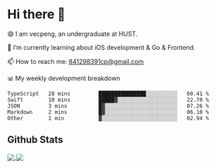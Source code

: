 
# Hi there 👋
😄 I am vecpeng, an undergraduate at HUST.

🌱 I’m currently learning about iOS development & Go & Frontend.

📫 How to reach me: 841298391cp@gmail.com

📊 My weekly development breakdown
<!--START_SECTION:waka-->

```text
TypeScript   28 mins         ███████████████░░░░░░░░░░   60.41 %
Swift        10 mins         █████▓░░░░░░░░░░░░░░░░░░░   22.70 %
JSON         3 mins          █▓░░░░░░░░░░░░░░░░░░░░░░░   07.26 %
Markdown     2 mins          █▓░░░░░░░░░░░░░░░░░░░░░░░   06.10 %
Other        1 min           ▓░░░░░░░░░░░░░░░░░░░░░░░░   02.94 %
```

<!--END_SECTION:waka-->

## Github Stats
<a href="https://github.com/anuraghazra/github-readme-stats">
  <img align="center" src="https://github-readme-stats.vercel.app/api?username=vecpeng&count_private=true&hide=stars" />
</a>
<a href="https://github.com/anuraghazra/convoychat">
  <img align="center" src="https://github-readme-stats.vercel.app/api/top-langs/?username=vecpeng&layout=compact" />
</a>
